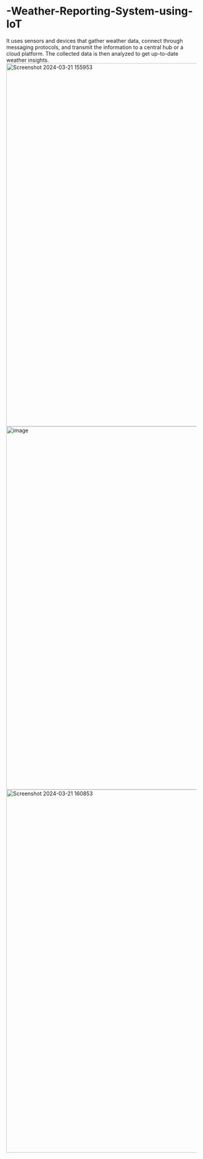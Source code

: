 # -Weather-Reporting-System-using-IoT
It uses sensors and devices that gather weather data, connect through messaging protocols, and transmit the information to a central hub or a cloud platform. The collected data is then analyzed to get up-to-date weather insights.
<img width="960" alt="Screenshot 2024-03-21 155953" src="https://github.com/Yaswitha03/-Weather-Reporting-System-using-IoT/assets/139364252/df7d4ce4-fe33-4670-8f70-b4cce72d7c7b">
<img width="960" alt="image" src="https://github.com/Yaswitha03/-Weather-Reporting-System-using-IoT/assets/139364252/d00b231b-e351-4b61-a7b4-ce3d6032980a">
<img width="960" alt="Screenshot 2024-03-21 160853" src="https://github.com/Yaswitha03/-Weather-Reporting-System-using-IoT/assets/139364252/3aed0760-65f7-4831-82dc-e4ba3274d35c">

